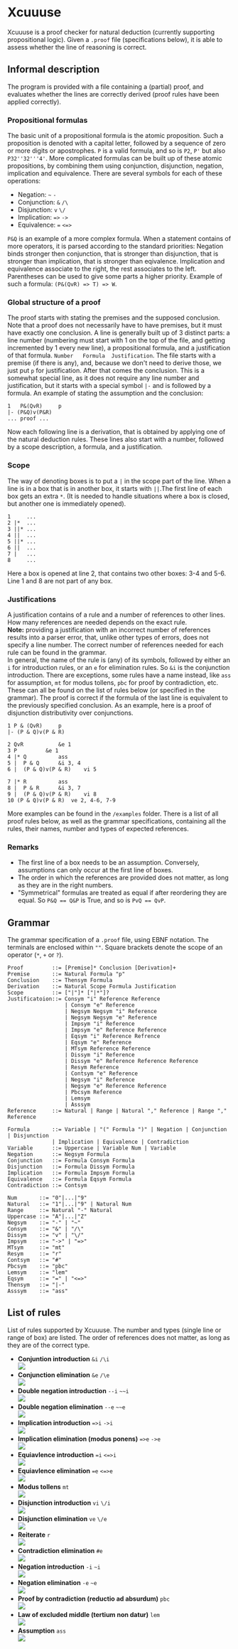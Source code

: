 # Xcuuuse
Xcuuuse is a proof checker for natural deduction (currently supporting propositional logic). Given a `.proof` file (specifications below), it is able to assess whether the line of reasoning is correct.

## Informal description
The program is provided with a file containing a (partial) proof, and evaluates whether the lines are correctly derived (proof rules have been applied correctly). 

### Propositional formulas
The basic unit of a propositional formula is the atomic proposition. Such a proposition is denoted with a capital letter, followed by a sequence of zero or more digits or apostrophes. `P` is a valid formula, and so is `P2`, `P'` but also `P32''32'''4'`. More complicated formulas can be built up of these atomic propositions, by combining them using conjunction, disjunction, negation, implication and equivalence. There are several symbols for each of these operations:  
* Negation: `~` `-`
* Conjunction: `&` `/\`
* Disjunction: `v` `\/`
* Implication: `=>` `->`
* Equivalence: `=` `<=>`  

`P&Q` is an example of a more complex formula. When a statement contains of more operators, it is parsed according to the standard priorities: Negation binds stronger then conjunction, that is stronger than disjunction, that is stronger than implication, that is stronger than eqivalence. Implication and equivalence associate to the right, the rest associates to the left. Parentheses can be used to give some parts a higher priority. Example of such a formula: `(P&(QvR) => T) => W`.

### Global structure of a proof
The proof starts with stating the premises and the supposed conclusion. Note that a proof does not necessarily have to have premises, but it must have exactly one conclusion. A line is generally built up of 3 distinct parts: a line number (numbering must start with 1 on the top of the file, and getting incremented by 1 every new line), a propositional formula, and a justification of that formula. `Number   Formula  Justification`. The file starts with a premise (if there is any), and, because we don't need to derive those, we just put `p` for justification. After that comes the conclusion. This is a somewhat special line, as it does not require any line number and justification, but it starts with a special symbol `|-` and is followed by a formula. An example of stating the assumption and the conclusion:
```
1   P&(QvR)		p
|- (P&Q)v(P&R)
... proof ...
```
Now each following line is a derivation, that is obtained by applying one of the natural deduction rules. These lines also start with a number, followed by a scope description, a formula, and a justification.

### Scope
The way of denoting boxes is to put a `|` in the scope part of the line. When a line is in a box that is in another box, it starts with `||`.The first line of each box gets an extra `*`. (It is needed to handle situations where a box is closed, but another one is immediately opened). 
```
1     ...
2 |*  ...
3 ||* ...
4 ||  ...
5 ||* ...
6 ||  ...
7 |   ...
8     ...
```
Here a box is opened at line 2, that contains two other boxes: 3-4 and 5-6. Line 1 and 8 are not part of any box.  

### Justifications
A justification contains of a rule and a number of references to other lines. How many references are needed depends on the exact rule.  
**Note:** providing a justification with an incorrect number of references results into a parser error, that, unlike other types of errors, does not specify a line number. The correct number of references needed for each rule can be found in the grammar.  
In general, the name of the rule is (any) of its symbols, followed by either an `i` for introduction rules, or an `e` for elimination rules. So `&i` is the conjunction introduction. There are exceptions, some rules have a name instead, like `ass` for assumption, `mt` for modus tollens, `pbc` for proof by contradiction, etc. These can all be found on the list of rules below (or specified in the grammar).
The proof is correct if the formula of the last line is equivalent to the previously specified conclusion. As an example, here is a proof of disjunction distributivity over conjunctions.
```
1 P & (QvR)		p
|- (P & Q)v(P & R)

2 QvR			&e 1
3 P			&e 1
4 |* Q			ass
5 |  P & Q		&i 3, 4
6 |  (P & Q)v(P & R)	vi 5

7 |* R			ass
8 |  P & R		&i 3, 7
9 |  (P & Q)v(P & R)	vi 8
10 (P & Q)v(P & R)	ve 2, 4-6, 7-9
```
More examples can be found in the `/examples` folder. There is a list of all proof rules below, as well as the grammar specifications, containing all the rules, their names, number and types of expected references.

### Remarks
* The first line of a box needs to be an assumption. Conversely, assumptions can only occur at the first line of boxes.
* The order in which the references are provided does not matter, as long as they are in the right numbers.
* "Symmetrical" formulas are treated as equal if after reordering they are equal. So `P&Q == Q&P` is True, and so is `PvQ == QvP`.

## Grammar
The grammar specification of a `.proof` file, using EBNF notation. The terminals are enclosed within `""`. Square brackets denote the scope of an operator (`*`, `+` or `?`).

```
Proof         ::= [Premise]* Conclusion [Derivation]+
Premise       ::= Natural Formula "p"
Conclusion    ::= Thensym Formula
Derivation    ::= Natural Scope Formula Justification
Scope         ::= ["|"]* ["|*"]?
Justificatoion::= Consym "i" Reference Reference
                  | Consym "e" Reference
                  | Negsym Negsym "i" Reference
                  | Negsym Negsym "e" Reference
                  | Impsym "i" Reference
                  | Impsym "e" Reference Reference
                  | Eqsym "i" Reference Refrence
                  | Eqsym "e" Reference
                  | MTsym Reference Reference
                  | Dissym "i" Reference
                  | Dissym "e" Reference Reference Reference
                  | Resym Reference
                  | Contsym "e" Reference
                  | Negsym "i" Reference
                  | Negsym "e" Reference Reference
                  | Pbcsym Reference
                  | Lemsym
                  | Asssym
Reference     ::= Natural | Range | Natural "," Reference | Range "," Reference

Formula       ::= Variable | "(" Formula ")" | Negation | Conjunction | Disjunction 
              | Implication | Equivalence | Contradiction  
Variable      ::= Uppercase | Variable Num | Variable
Negation      ::= Negsym Formula
Conjunction   ::= Formula Consym Formula
Disjunction   ::= Formula Dissym Formula
Implication   ::= Formula Impsym Formula
Equivalence   ::= Formula Eqsym Formula
Contradiction ::= Contsym

Num       ::= "0"|...|"9"  
Natural   ::= "1"|...|"9" | Natural Num
Range     ::= Natural "-" Natural
Uppercase ::= "A"|...|"Z"
Negsym    ::= "-" | "~"
Consym    ::= "&" | "/\"
Dissym    ::= "v" | "\/"
Impsym    ::= "->" | "=>"  
MTsym     ::= "mt"
Resym     ::= "r"
Contsym   ::= "#"
Pbcsym    ::= "pbc"
Lemsym    ::= "lem"
Eqsym     ::= "=" | "<=>"
Thensym   ::= "|-" 
Asssym    ::= "ass"
```

## List of rules

List of rules supported by Xcuuuse. The number and types (single line or range of box) are listed. The order of references does not matter, as long as they are of the correct type.

* **Conjuntion introduction** `&i` `/\i`  
![](rules/conjunction_i.png)  
* **Conjunction elimination** `&e` `/\e`  
![](rules/conjunction_e.png)  
* **Double negation introduction** `--i` `~~i`  
![](rules/dn_i.png)  
* **Double negation elimination** `--e` `~~e`  
![](rules/dn_e.png)  
* **Implication introduction** `=>i` `->i`  
![](rules/implies_i.png)  
* **Implication elimination (modus ponens)** `=>e` `->e`  
![](rules/implies_e.png)  
* **Equiavlence introduction** `=i` `<=>i`  
![](rules/equivalence_i.png)  
* **Equiavlence elimination** `=e` `<=>e`  
![](rules/equivalence_e.png)  
* **Modus tollens** `mt`  
![](rules/mt.png)  
* **Disjunction introduction** `vi` `\/i`  
![](rules/disjunction_i.png)  
* **Disjunction elimination** `ve` `\/e`  
![](rules/disjunction_e.png)  
* **Reiterate** `r`  
![](rules/reiterate.png)  
* **Contradiction elimination** `#e`  
![](rules/contradiction_e.png)  
* **Negation introduction** `-i` `~i`  
![](rules/negation_i.png)  
* **Negation elimination** `-e` `~e`  
![](rules/negation_e.png)  
* **Proof by contradiction (reductio ad absurdum)** `pbc`  
![](rules/pbc.png)  
* **Law of excluded middle (tertium non datur)** `lem`  
![](rules/lem.png)  
* **Assumption** `ass`  
![](rules/ass.png)  
